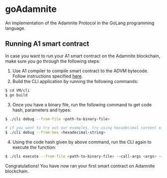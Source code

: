 # goAdamnite

An implementation of the Adamnite Protocol in the GoLang programming language.

## Running A1 smart contract

In case you want to run your A1 smart contract on the Adamnite blockchain, make sure you go through the following steps:

1. Use A1 compiler to compile smart contract to the ADVM bytecode. Follow instructions specified [here](https://github.com/Adamnite/A1).
2. Build the CLI application by running the following commands:

```sh
$ cd VM/cli
$ go build
```

3. Once you have a binary file, run the following command to get code hash, parameters and types:

```sh
$ ./cli debug --from-file <path-to-binary-file>

# if you want to try out our examples, try using hexadecimal content of .a1 files in examples directory
$ ./cli debug --from-hex <hexadecimal-string>
```

4. Using the code hash given by above command, run the CLI again to execute the function:

```sh
$ ./cli execute --from-file <path-to-binary-file> --call-args <args> --gas <gas> --function <code-hash>
```

Congratulations! You have now ran your first smart contract on Adamnite blockchain.
